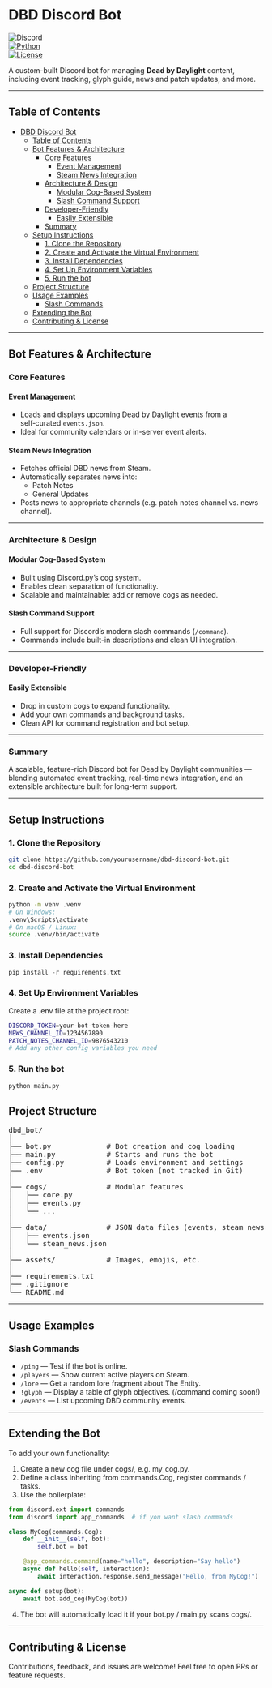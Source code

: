 # DBD Discord Bot

[![Discord](https://img.shields.io/discord/1296581187112013904.svg?label=Discord&logo=discord&color=7289da)](https://discord.gg/3JrzDaB2)  
[![Python](https://img.shields.io/badge/python-3.10+-blue.svg?label=Python&logo=python)](https://www.python.org/)  
[![License](https://img.shields.io/github/license/JoshuaBHuckabee/dbd-discord-bot.svg?label=License)](LICENSE)  

A custom-built Discord bot for managing **Dead by Daylight** content, including event tracking, glyph guide, news and patch updates, and more.

---

## Table of Contents

- [DBD Discord Bot](#dbd-discord-bot)
  - [Table of Contents](#table-of-contents)
  - [Bot Features \& Architecture](#bot-features--architecture)
    - [Core Features](#core-features)
      - [Event Management](#event-management)
      - [Steam News Integration](#steam-news-integration)
    - [Architecture \& Design](#architecture--design)
      - [Modular Cog-Based System](#modular-cog-based-system)
      - [Slash Command Support](#slash-command-support)
    - [Developer-Friendly](#developer-friendly)
      - [Easily Extensible](#easily-extensible)
    - [Summary](#summary)
  - [Setup Instructions](#setup-instructions)
    - [1. Clone the Repository](#1-clone-the-repository)
    - [2. Create and Activate the Virtual Environment](#2-create-and-activate-the-virtual-environment)
    - [3. Install Dependencies](#3-install-dependencies)
    - [4. Set Up Environment Variables](#4-set-up-environment-variables)
    - [5. Run the bot](#5-run-the-bot)
  - [Project Structure](#project-structure)
  - [Usage Examples](#usage-examples)
    - [Slash Commands](#slash-commands)
  - [Extending the Bot](#extending-the-bot)
  - [Contributing \& License](#contributing--license)

---

## Bot Features & Architecture

### Core Features

#### Event Management  
- Loads and displays upcoming Dead by Daylight events from a self‑curated `events.json`.  
- Ideal for community calendars or in-server event alerts.

#### Steam News Integration  
- Fetches official DBD news from Steam.  
- Automatically separates news into:
  - Patch Notes  
  - General Updates  
- Posts news to appropriate channels (e.g. patch notes channel vs. news channel).

---

### Architecture & Design

#### Modular Cog-Based System  
- Built using Discord.py’s cog system.  
- Enables clean separation of functionality.  
- Scalable and maintainable: add or remove cogs as needed.

#### Slash Command Support  
- Full support for Discord’s modern slash commands (`/command`).  
- Commands include built-in descriptions and clean UI integration.

---

### Developer-Friendly

#### Easily Extensible  
- Drop in custom cogs to expand functionality.  
- Add your own commands and background tasks.  
- Clean API for command registration and bot setup.

---

### Summary

A scalable, feature-rich Discord bot for Dead by Daylight communities —  
blending automated event tracking, real-time news integration, and an extensible architecture built for long-term support.

---

## Setup Instructions

### 1. Clone the Repository
```bash
git clone https://github.com/yourusername/dbd-discord-bot.git
cd dbd-discord-bot
```

### 2. Create and Activate the Virtual Environment

```bash
python -m venv .venv
# On Windows:
.venv\Scripts\activate
# On macOS / Linux:
source .venv/bin/activate
```

### 3. Install Dependencies

```python
pip install -r requirements.txt
```

### 4. Set Up Environment Variables

Create a .env file at the project root:

```bash
DISCORD_TOKEN=your-bot-token-here
NEWS_CHANNEL_ID=1234567890
PATCH_NOTES_CHANNEL_ID=9876543210
# Add any other config variables you need
```

### 5. Run the bot

```bash
python main.py
```

## Project Structure

<pre>
dbd_bot/
│
├── bot.py             # Bot creation and cog loading
├── main.py            # Starts and runs the bot
├── config.py          # Loads environment and settings
├── .env               # Bot token (not tracked in Git)
│
├── cogs/              # Modular features
│   ├── core.py
│   ├── events.py
│   └── ...
│
├── data/              # JSON data files (events, steam news)
│   ├── events.json
│   └── steam_news.json
│
├── assets/            # Images, emojis, etc.
│
├── requirements.txt
├── .gitignore
└── README.md
</pre>

---

## Usage Examples

### Slash Commands

- `/ping` — Test if the bot is online.
- `/players` — Show current active players on Steam.
- `/lore` — Get a random lore fragment about The Entity.
- `!glyph` — Display a table of glyph objectives. (/command coming soon!)
- `/events` — List upcoming DBD community events.

---

## Extending the Bot

To add your own functionality:
   1. Create a new cog file under cogs/, e.g. my_cog.py.
   2. Define a class inheriting from commands.Cog, register commands / tasks.
   3. Use the boilerplate:

```python
from discord.ext import commands
from discord import app_commands  # if you want slash commands

class MyCog(commands.Cog):
    def __init__(self, bot):
        self.bot = bot

    @app_commands.command(name="hello", description="Say hello")
    async def hello(self, interaction):
        await interaction.response.send_message("Hello, from MyCog!")

async def setup(bot):
    await bot.add_cog(MyCog(bot))
```

   4. The bot will automatically load it if your bot.py / main.py scans cogs/.

---

## Contributing & License

Contributions, feedback, and issues are welcome!
Feel free to open PRs or feature requests.
